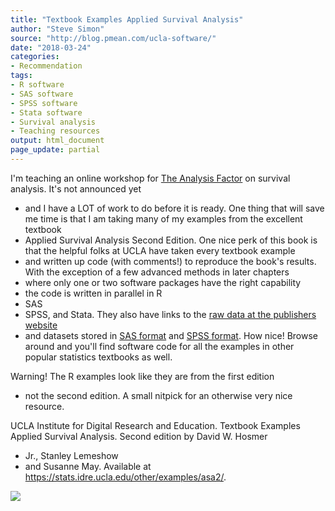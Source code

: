 ```yaml
---
title: "Textbook Examples Applied Survival Analysis"
author: "Steve Simon"
source: "http://blog.pmean.com/ucla-software/"
date: "2018-03-24"
categories:
- Recommendation
tags:
- R software
- SAS software
- SPSS software
- Stata software
- Survival analysis
- Teaching resources
output: html_document
page_update: partial
---
```


I'm teaching an online workshop for [The Analysis
Factor](https://www.theanalysisfactor.com/) on survival analysis. It's
not announced yet
- and I have a LOT of work to do before it is ready.
One thing that will save me time is that I am taking many of my examples
from the excellent textbook
- Applied Survival Analysis Second Edition.
One nice perk of this book is that the helpful folks at UCLA have taken
every textbook example
- and written up code (with comments!) to
reproduce the book's results. With the exception of a few advanced
methods in later chapters
- where only one or two software packages have
the right capability
- the code is written in parallel in R
- SAS
- SPSS,
and Stata. They also have links to the [raw data at the publishers
website](ftp://ftp.wiley.com/public/sci_tech_med/survival/)
- and
datasets stored in [SAS
format](https://stats.idre.ucla.edu/wp-content/uploads/2016/02/asa2_sas.zip)
and [SPSS
format](https://stats.idre.ucla.edu/wp-content/uploads/2016/02/asa2_spss.zip).
How nice! Browse around and you'll find software code for all the
examples in other popular statistics textbooks as well.

Warning! The R examples look like they are from the first edition
- not
the second edition. A small nitpick for an otherwise very nice
resource.

<!---More--->

UCLA Institute for Digital Research and Education. Textbook Examples
Applied Survival Analysis. Second edition by David W. Hosmer
- Jr.,
Stanley Lemeshow
- and Susanne May. Available at
<https://stats.idre.ucla.edu/other/examples/asa2/>.

![](http://www.pmean.com/new-images/18/ucla-software01.png)





